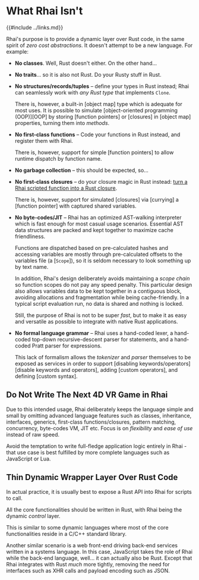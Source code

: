 What Rhai Isn't
===============

{{#include ../links.md}}

Rhai's purpose is to provide a dynamic layer over Rust code, in the same spirit of _zero cost abstractions_.
It doesn't attempt to be a new language. For example:

* **No classes**.  Well, Rust doesn't either. On the other hand...

* **No traits**...  so it is also not Rust. Do your Rusty stuff in Rust.

* **No structures/records/tuples** &ndash; define your types in Rust instead; Rhai can seamlessly
  work with _any Rust type_ that implements `Clone`.

  There is, however, a built-in [object map] type which is adequate for most uses.
  It is possible to simulate [object-oriented programming (OOP)][OOP] by storing [function pointers]
  or [closures] in [object map] properties, turning them into _methods_.

* **No first-class functions** &ndash; Code your functions in Rust instead, and register them with Rhai.

  There is, however, support for simple [function pointers] to allow runtime dispatch by function name.

* **No garbage collection** &ndash; this should be expected, so...

* **No first-class closures** &ndash; do your closure magic in Rust instead:
  [turn a Rhai scripted function into a Rust closure]({{rootUrl}}/engine/call-fn.md).

  There is, however, support for simulated [closures] via [currying] a [function pointer] with
  captured shared variables.

* **No byte-codes/JIT** &ndash; Rhai has an optimized AST-walking interpreter which is fast enough
  for most casual usage scenarios. Essential AST data structures are packed and kept together to
  maximize cache friendliness.

  Functions are dispatched based on pre-calculated hashes and accessing variables are mostly through
  pre-calculated offsets to the variables file (a [`Scope`]), so it is seldom necessary to look
  something up by text name.
  
  In addition, Rhai's design deliberately avoids maintaining a _scope chain_ so function scopes do
  not pay any speed penalty.  This particular design also allows variables data to be kept together
  in a contiguous block, avoiding allocations and fragmentation while being cache-friendly.
  In a typical script evaluation run, no data is shared and nothing is locked.

  Still, the purpose of Rhai is not to be super _fast_, but to make it as easy and versatile as
  possible to integrate with native Rust applications.

* **No formal language grammar** &ndash; Rhai uses a hand-coded lexer, a hand-coded top-down
  recursive-descent parser for statements, and a hand-coded Pratt parser for expressions.
  
  This lack of formalism allows the _tokenizer_ and _parser_ themselves to be exposed as services in
  order to support [disabling keywords/operators][disable keywords and operators], adding [custom operators],
  and defining [custom syntax].


Do Not Write The Next 4D VR Game in Rhai
---------------------------------------

Due to this intended usage, Rhai deliberately keeps the language simple and small by omitting
advanced language features such as classes, inheritance, interfaces, generics,
first-class functions/closures, pattern matching, concurrency, byte-codes VM, JIT etc.
Focus is on _flexibility_ and _ease of use_ instead of raw speed.

Avoid the temptation to write full-fledge application logic entirely in Rhai -
that use case is best fulfilled by more complete languages such as JavaScript or Lua.


Thin Dynamic Wrapper Layer Over Rust Code
----------------------------------------

In actual practice, it is usually best to expose a Rust API into Rhai for scripts to call.

All the core functionalities should be written in Rust, with Rhai being the dynamic _control_ layer.

This is similar to some dynamic languages where most of the core functionalities reside in a C/C++
standard library.

Another similar scenario is a web front-end driving back-end services written in a systems language.
In this case, JavaScript takes the role of Rhai while the back-end language, well... it can actually also be Rust.
Except that Rhai integrates with Rust _much_ more tightly, removing the need for interfaces such
as XHR calls and payload encoding such as JSON.
